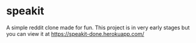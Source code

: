 # speakit

A simple reddit clone made for fun. This project is in very early stages but you can view it at https://speakit-done.herokuapp.com/

